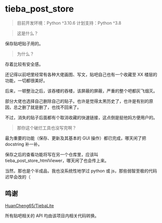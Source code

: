 # tieba_post_store

> 目前开发环境：Python ^3.10.6
> 计划支持：Python ^3.8

> 这是什么？

保存贴吧贴子用的。

> 为什么？

存着比较有安全感。

还记得以前吧里经常有各种大佬画图、写文，贴吧自己也有一个收藏至 XX 楼层的功能，一切都很美好。

后来，一顿整治之后，该吞楼的吞楼，该屏蔽的屏蔽，严重的整个吧都灰飞烟灭。

部分大佬也选择自己删除自己的贴子。也许是觉得太黑历史了，也许是有别的原因，总之删了就是删了，也找不回来了。

不过，消失的贴子后面都有个取消收藏的快速链接，这点倒是挺他妈方便用户的。

> 那你这个破烂工具也没写完啊？

最为重要的功能（保存、更新及其基本的 GUI 操作）都已完成，哪天闲了把 docstring 补一补。

保存之后的查看功能将写在另一个仓库里，应该叫 tieba_post_store_htmlViewer，哪天闲了也会传上来。

当然，那也是个半成品，我也没系统性地学过 python 或 js，那些弱智至极的代码迟早会改的（

## 鸣谢

[HuanCheng65/TiebaLite](https://github.com/HuanCheng65/TiebaLite)

所有贴吧相关的 API 均由该项目内相关代码转换。
